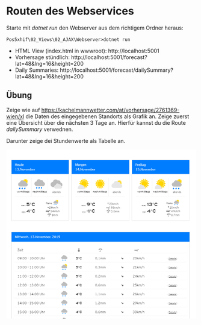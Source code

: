 # Routen des Webservices
Starte mit *dotnet run* den Webserver aus dem richtigem Ordner heraus:
```
Pos5xhif\02_Views\02_AJAX\Webserver>dotnet run
```

- HTML View (index.html in wwwroot): http://localhost:5001
- Vorhersage stündlich: http://localhost:5001/forecast?lat=48&lng=16&height=200
- Daily Summaries: http://localhost:5001/forecast/dailySummary?lat=48&lng=16&height=200

## Übung
Zeige wie auf https://kachelmannwetter.com/at/vorhersage/2761369-wien/xl die Daten des eingegebenen
Standorts als Grafik an. Zeige zuerst eine Übersicht über die nächsten 3 Tage an. Hierfür kannst du
die Route *dailySummary* verwednen.

Darunter zeige dei Stundenwerte als Tabelle an.

![](weather_view.png)

